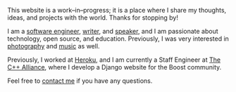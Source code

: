 This website is a work–in–progress; it is a place where I share my thoughts, ideas, and projects with the world.
Thanks for stopping by!

I am a [software engineer](/software), [writer](/essays), and [speaker](/talks), and I am passionate about technology, open source, and education.
Previously, I was very interested in [photography](/photos) and [music](/music) as well.

Previously,
I worked at [Heroku](https://www.heroku.com/), and I am currently a Staff Engineer at [The C++ Alliance](https://cppalliance.org/), where
I develop a Django website for the Boost community.

Feel free to [contact me](/contact) if you have any questions.
